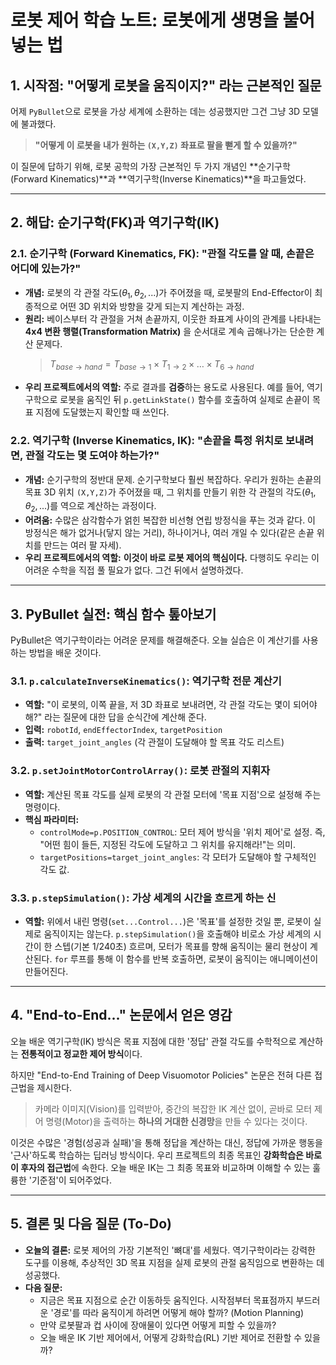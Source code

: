 # 로봇 제어 학습 노트: 로봇에게 생명을 불어넣는 법 

## 1. 시작점: "어떻게 로봇을 움직이지?" 라는 근본적인 질문

어제 `PyBullet`으로 로봇을 가상 세계에 소환하는 데는 성공했지만 그건 그냥 3D 모델에 불과했다. 

> **"어떻게 이 로봇을 내가 원하는 `(X,Y,Z)` 좌표로 팔을 뻗게 할 수 있을까?"**

이 질문에 답하기 위해, 로봇 공학의 가장 근본적인 두 가지 개념인 **순기구학(Forward Kinematics)**과 **역기구학(Inverse Kinematics)**을 파고들었다.

---

## 2. 해답: 순기구학(FK)과 역기구학(IK)

### 2.1. 순기구학 (Forward Kinematics, FK): "관절 각도를 알 때, 손끝은 어디에 있는가?"

* **개념:** 로봇의 각 관절 각도($\theta_1, \theta_2, ...$)가 주어졌을 때, 로봇팔의 End-Effector이 최종적으로 어떤 3D 위치와 방향을 갖게 되는지 계산하는 과정.
* **원리:** 베이스부터 각 관절을 거쳐 손끝까지, 이웃한 좌표계 사이의 관계를 나타내는 **4x4 변환 행렬(Transformation Matrix)** 을 순서대로 계속 곱해나가는 단순한 계산 문제다.
    > $T_{base \to hand} = T_{base \to 1} \times T_{1 \to 2} \times \dots \times T_{6 \to hand}$
* **우리 프로젝트에서의 역할:** 주로 결과를 **검증**하는 용도로 사용된다. 예를 들어, 역기구학으로 로봇을 움직인 뒤 `p.getLinkState()` 함수를 호출하여 실제로 손끝이 목표 지점에 도달했는지 확인할 때 쓰인다.

### 2.2. 역기구학 (Inverse Kinematics, IK): "손끝을 특정 위치로 보내려면, 관절 각도는 몇 도여야 하는가?"

* **개념:** 순기구학의 정반대 문제. 순기구학보다 훨씬 복잡하다. 우리가 원하는 손끝의 목표 3D 위치 `(X,Y,Z)`가 주어졌을 때, 그 위치를 만들기 위한 각 관절의 각도($\theta_1, \theta_2, ...$)를 역으로 계산하는 과정이다.
* **어려움:** 수많은 삼각함수가 얽힌 복잡한 비선형 연립 방정식을 푸는 것과 같다. 이 방정식은 해가 없거나(닿지 않는 거리), 하나이거나, 여러 개일 수 있다(같은 손끝 위치를 만드는 여러 팔 자세).
* **우리 프로젝트에서의 역할:** **이것이 바로 로봇 제어의 핵심이다.** 다행히도 우리는 이 어려운 수학을 직접 풀 필요가 없다. 그건 뒤에서 설명하겠다.

---

## 3. PyBullet 실전: 핵심 함수 톺아보기

PyBullet은 역기구학이라는 어려운 문제를 해결해준다. 오늘 실습은 이 계산기를 사용하는 방법을 배운 것이다.

### 3.1. `p.calculateInverseKinematics()`: 역기구학 전문 계산기

* **역할:** "이 로봇의, 이쪽 끝을, 저 3D 좌표로 보내려면, 각 관절 각도는 몇이 되어야 해?" 라는 질문에 대한 답을 순식간에 계산해 준다.
* **입력:** `robotId`, `endEffectorIndex`, `targetPosition`
* **출력:** `target_joint_angles` (각 관절이 도달해야 할 목표 각도 리스트)

### 3.2. `p.setJointMotorControlArray()`: 로봇 관절의 지휘자

* **역할:** 계산된 목표 각도를 실제 로봇의 각 관절 모터에 '목표 지점'으로 설정해 주는 명령이다.
* **핵심 파라미터:**
    * `controlMode=p.POSITION_CONTROL`: 모터 제어 방식을 '위치 제어'로 설정. 즉, "어떤 힘이 들든, 지정된 각도에 도달하고 그 위치를 유지해라!"는 의미.
    * `targetPositions=target_joint_angles`: 각 모터가 도달해야 할 구체적인 각도 값.

### 3.3. `p.stepSimulation()`: 가상 세계의 시간을 흐르게 하는 신

* **역할:** 위에서 내린 명령(`set...Control...`)은 '목표'를 설정한 것일 뿐, 로봇이 실제로 움직이지는 않는다. `p.stepSimulation()`을 호출해야 비로소 가상 세계의 시간이 한 스텝(기본 1/240초) 흐르며, 모터가 목표를 향해 움직이는 물리 현상이 계산된다. `for` 루프를 통해 이 함수를 반복 호출하면, 로봇이 움직이는 애니메이션이 만들어진다.

---

## 4. "End-to-End..." 논문에서 얻은 영감

오늘 배운 역기구학(IK) 방식은 목표 지점에 대한 '정답' 관절 각도를 수학적으로 계산하는 **전통적이고 정교한 제어 방식**이다.

하지만 "End-to-End Training of Deep Visuomotor Policies" 논문은 전혀 다른 접근법을 제시한다.

> 카메라 이미지(Vision)를 입력받아, 중간의 복잡한 IK 계산 없이, 곧바로 모터 제어 명령(Motor)을 출력하는 **하나의 거대한 신경망**을 만들 수 있다는 것이다.

이것은 수많은 '경험(성공과 실패)'을 통해 정답을 계산하는 대신, 정답에 가까운 행동을 '근사'하도록 학습하는 딥러닝 방식이다. 우리 프로젝트의 최종 목표인 **강화학습은 바로 이 후자의 접근법**에 속한다. 오늘 배운 IK는 그 최종 목표와 비교하며 이해할 수 있는 훌륭한 '기준점'이 되어주었다.

---

## 5. 결론 및 다음 질문 (To-Do)

* **오늘의 결론:** 로봇 제어의 가장 기본적인 '뼈대'를 세웠다. 역기구학이라는 강력한 도구를 이용해, 추상적인 3D 목표 지점을 실제 로봇의 관절 움직임으로 변환하는 데 성공했다.
* **다음 질문:**
    * 지금은 목표 지점으로 순간 이동하듯 움직인다. 시작점부터 목표점까지 부드러운 '경로'를 따라 움직이게 하려면 어떻게 해야 할까? (Motion Planning)
    * 만약 로봇팔과 컵 사이에 장애물이 있다면 어떻게 피할 수 있을까?
    * 오늘 배운 IK 기반 제어에서, 어떻게 강화학습(RL) 기반 제어로 전환할 수 있을까?
